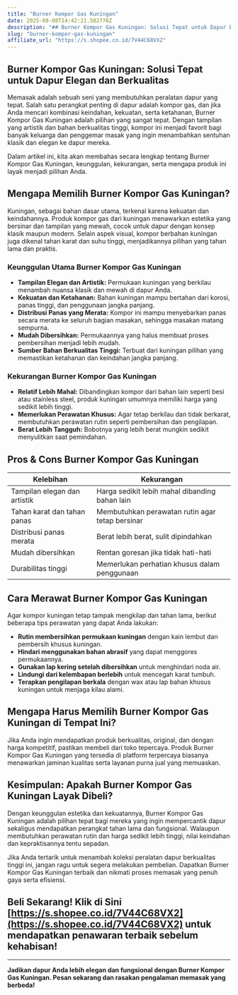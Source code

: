 ```yaml
---
title: "Burner Kompor Gas Kuningan"
date: 2025-08-08T14:42:21.582776Z
description: "## Burner Kompor Gas Kuningan: Solusi Tepat untuk Dapur Elegan dan Berkualitas..."
slug: "burner-kompor-gas-kuningan"
affiliate_url: "https://s.shopee.co.id/7V44C68VX2"
---
```

## Burner Kompor Gas Kuningan: Solusi Tepat untuk Dapur Elegan dan Berkualitas

Memasak adalah sebuah seni yang membutuhkan peralatan dapur yang tepat. Salah satu perangkat penting di dapur adalah kompor gas, dan jika Anda mencari kombinasi keindahan, kekuatan, serta ketahanan, Burner Kompor Gas Kuningan adalah pilihan yang sangat tepat. Dengan tampilan yang artistik dan bahan berkualitas tinggi, kompor ini menjadi favorit bagi banyak keluarga dan penggemar masak yang ingin menambahkan sentuhan klasik dan elegan ke dapur mereka.

Dalam artikel ini, kita akan membahas secara lengkap tentang Burner Kompor Gas Kuningan, keunggulan, kekurangan, serta mengapa produk ini layak menjadi pilihan Anda.

## Mengapa Memilih Burner Kompor Gas Kuningan?

Kuningan, sebagai bahan dasar utama, terkenal karena kekuatan dan keindahannya. Produk kompor gas dari kuningan menawarkan estetika yang bersinar dan tampilan yang mewah, cocok untuk dapur dengan konsep klasik maupun modern. Selain aspek visual, kompor berbahan kuningan juga dikenal tahan karat dan suhu tinggi, menjadikannya pilihan yang tahan lama dan praktis.

### Keunggulan Utama Burner Kompor Gas Kuningan

- **Tampilan Elegan dan Artistik:** Permukaan kuningan yang berkilau menambah nuansa klasik dan mewah di dapur Anda.
- **Kekuatan dan Ketahanan:** Bahan kuningan mampu bertahan dari korosi, panas tinggi, dan penggunaan jangka panjang.
- **Distribusi Panas yang Merata:** Kompor ini mampu menyebarkan panas secara merata ke seluruh bagian masakan, sehingga masakan matang sempurna.
- **Mudah Dibersihkan:** Permukaannya yang halus membuat proses pembersihan menjadi lebih mudah.
- **Sumber Bahan Berkualitas Tinggi:** Terbuat dari kuningan pilihan yang memastikan ketahanan dan keindahan jangka panjang.

### Kekurangan Burner Kompor Gas Kuningan

- **Relatif Lebih Mahal:** Dibandingkan kompor dari bahan lain seperti besi atau stainless steel, produk kuningan umumnya memiliki harga yang sedikit lebih tinggi.
- **Memerlukan Perawatan Khusus:** Agar tetap berkilau dan tidak berkarat, membutuhkan perawatan rutin seperti pembersihan dan pengilapan.
- **Berat Lebih Tangguh:** Bobotnya yang lebih berat mungkin sedikit menyulitkan saat pemindahan.

## Pros & Cons Burner Kompor Gas Kuningan

| Kelebihan | Kekurangan |
|------------|--------------|
| Tampilan elegan dan artistik | Harga sedikit lebih mahal dibanding bahan lain |
| Tahan karat dan tahan panas | Membutuhkan perawatan rutin agar tetap bersinar |
| Distribusi panas merata | Berat lebih berat, sulit dipindahkan |
| Mudah dibersihkan | Rentan goresan jika tidak hati-hati |
| Durabilitas tinggi | Memerlukan perhatian khusus dalam penggunaan |

## Cara Merawat Burner Kompor Gas Kuningan

Agar kompor kuningan tetap tampak mengkilap dan tahan lama, berikut beberapa tips perawatan yang dapat Anda lakukan:

- **Rutin membersihkan permukaan kuningan** dengan kain lembut dan pembersih khusus kuningan.
- **Hindari menggunakan bahan abrasif** yang dapat menggores permukaannya.
- **Gunakan lap kering setelah dibersihkan** untuk menghindari noda air.
- **Lindungi dari kelembapan berlebih** untuk mencegah karat tumbuh.
- **Terapkan pengilapan berkala** dengan wax atau lap bahan khusus kuningan untuk menjaga kilau alami.

## Mengapa Harus Memilih Burner Kompor Gas Kuningan di Tempat Ini?

Jika Anda ingin mendapatkan produk berkualitas, original, dan dengan harga kompetitif, pastikan membeli dari toko tepercaya. Produk Burner Kompor Gas Kuningan yang tersedia di platform terpercaya biasanya menawarkan jaminan kualitas serta layanan purna jual yang memuaskan.

## Kesimpulan: Apakah Burner Kompor Gas Kuningan Layak Dibeli?

Dengan keunggulan estetika dan kekuatannya, Burner Kompor Gas Kuningan adalah pilihan tepat bagi mereka yang ingin mempercantik dapur sekaligus mendapatkan perangkat tahan lama dan fungsional. Walaupun membutuhkan perawatan rutin dan harga sedikit lebih tinggi, nilai keindahan dan kepraktisannya tentu sepadan.

Jika Anda tertarik untuk menambah koleksi peralatan dapur berkualitas tinggi ini, jangan ragu untuk segera melakukan pembelian. Dapatkan Burner Kompor Gas Kuningan terbaik dan nikmati proses memasak yang penuh gaya serta efisiensi.

## Beli Sekarang! Klik di Sini [https://s.shopee.co.id/7V44C68VX2](https://s.shopee.co.id/7V44C68VX2) untuk mendapatkan penawaran terbaik sebelum kehabisan!

---

**Jadikan dapur Anda lebih elegan dan fungsional dengan Burner Kompor Gas Kuningan. Pesan sekarang dan rasakan pengalaman memasak yang berbeda!**